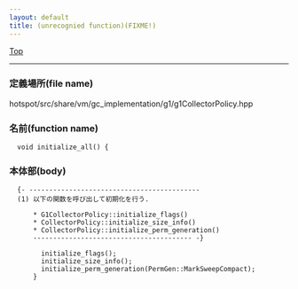 ```yaml
---
layout: default
title: (unrecognied function)(FIXME!)
---
```

[Top](../index.html)

--- 
### 定義場所(file name)
hotspot/src/share/vm/gc_implementation/g1/g1CollectorPolicy.hpp

### 名前(function name)
```
  void initialize_all() {
```

### 本体部(body)
```
  {- -------------------------------------------
  (1) 以下の関数を呼び出して初期化を行う.
    
      * G1CollectorPolicy::initialize_flags()
      * CollectorPolicy::initialize_size_info()
      * CollectorPolicy::initialize_perm_generation()
      ---------------------------------------- -}

	    initialize_flags();
	    initialize_size_info();
	    initialize_perm_generation(PermGen::MarkSweepCompact);
	  }
	
```


